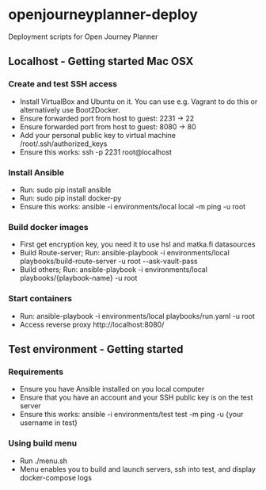 # openjourneyplanner-deploy
Deployment scripts for Open Journey Planner

## Localhost - Getting started Mac OSX

### Create and test SSH access
- Install VirtualBox and Ubuntu on it. You can use e.g. Vagrant to do this or alternatively use Boot2Docker.
- Ensure forwarded port from host to guest: 2231 -> 22
- Ensure forwarded port from host to guest: 8080 -> 80
- Add your personal public key to virtual machine /root/.ssh/authorized_keys
- Ensure this works: ssh -p 2231 root@localhost

### Install Ansible
- Run: sudo pip install ansible
- Run: sudo pip install docker-py
- Ensure this works: ansible -i environments/local local -m ping -u root

### Build docker images
- First get encryption key, you need it to use hsl and matka.fi datasources
- Build Route-server; Run: ansible-playbook -i environments/local playbooks/build-route-server -u root --ask-vault-pass
- Build others; Run: ansible-playbook -i environments/local playbooks/{playbook-name} -u root

### Start containers
- Run: ansible-playbook -i environments/local playbooks/run.yaml -u root
- Access reverse proxy http://localhost:8080/

## Test environment - Getting started

### Requirements
- Ensure you have Ansible installed on you local computer
- Ensure that you have an account and your SSH public key is on the test server
- Ensure this works: ansible -i environments/test test -m ping -u {your username in test}

### Using build menu
- Run ./menu.sh 
- Menu enables you to build and launch servers, ssh into test, and display docker-compose logs